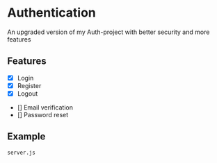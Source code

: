 # Authentication
 An upgraded version of my Auth-project with better security and more features

## Features
- [x] Login
- [x] Register
- [x] Logout
- [] Email verification
- [] Password reset

## Example
`server.js`
